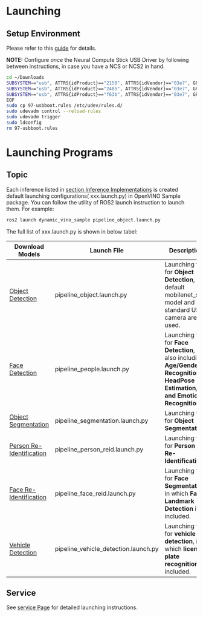 # Launching
## Setup Environment
Please refer to this [guide](https://github.com/RachelRen05/ros2_openvino_toolkit_updated/blob/master/doc/SET_ENVIRONMENT.md) for details.

**NOTE:** Configure *once* the Neural Compute Stick USB Driver by following between instructions, in case you have a NCS or NCS2 in hand. 
   ```bash
   cd ~/Downloads
   SUBSYSTEM=="usb", ATTRS{idProduct}=="2150", ATTRS{idVendor}=="03e7", GROUP="users", MODE="0666",   ENV{ID_MM_DEVICE_IGNORE}="1"
   SUBSYSTEM=="usb", ATTRS{idProduct}=="2485", ATTRS{idVendor}=="03e7", GROUP="users", MODE="0666", ENV{ID_MM_DEVICE_IGNORE}="1"
   SUBSYSTEM=="usb", ATTRS{idProduct}=="f63b", ATTRS{idVendor}=="03e7", GROUP="users", MODE="0666", ENV{ID_MM_DEVICE_IGNORE}="1"
   EOF
   sudo cp 97-usbboot.rules /etc/udev/rules.d/
   sudo udevadm control --reload-rules
   sudo udevadm trigger
   sudo ldconfig
   rm 97-usbboot.rules
   ```
# Launching Programs
## Topic
Each inference listed in [section Inference Implementations](https://github.com/RachelRen05/Openvino_readme/tree/master/doc/inferences) is created default launching configurations( xxx.launch.py) in OpenVINO Sample package. You can follow the utility of ROS2 launch instruction to launch them. For example:
   ```bash
   ros2 launch dynamic_vino_sample pipeline_object.launch.py
   ```

The full list of xxx.launch.py is shown in below tabel:

|Download Models|Launch File|Description|
|---|---|---|
|[Object Detection](https://github.com/RachelRen05/Openvino_readme/blob/master/doc/inferences/Object_Detection.md)|pipeline_object.launch.py|Launching file for **Object Detection**, by default mobilenet_ssd model and standard USB camera are used.|
|[Face Detection](https://github.com/RachelRen05/Openvino_readme/blob/master/doc/inferences/Face_Detection.md)|pipeline_people.launch.py|Launching file for **Face Detection**, also including **Age/Gender Recognition, HeadPose Estimation, and Emotion Recognition**.|
|[Object Segmentation](https://github.com/RachelRen05/Openvino_readme/blob/master/doc/inferences/Object_Segmentation.md)|pipeline_segmentation.launch.py|Launching file for **Object Segmentation**.| 
|[Person Re-Identification](https://github.com/RachelRen05/Openvino_readme/blob/master/doc/inferences/People_Reidentification.md)|pipeline_person_reid.launch.py|Launching file for **Person Re-Identification**.| 
|[Face Re-Identification](https://github.com/RachelRen05/Openvino_readme/blob/master/doc/inferences/Face_Reidentification.md)|pipeline_face_reid.launch.py|Launching file for **Face Segmentation**, in which **Face Landmark Detection** is included.| 
|[Vehicle Detection](https://github.com/RachelRen05/Openvino_readme/blob/master/doc/inferences/Vehicle_Detection.md)|pipeline_vehicle_detection.launch.py|Launching file for **vehicle detection**, in which **license plate recognition** is included.|

## Service
See [service Page](https://github.com/RachelRen05/Openvino_readme/blob/master/doc/openSource_version/SOURCE_SERVICE.md) for detailed launching instructions.
